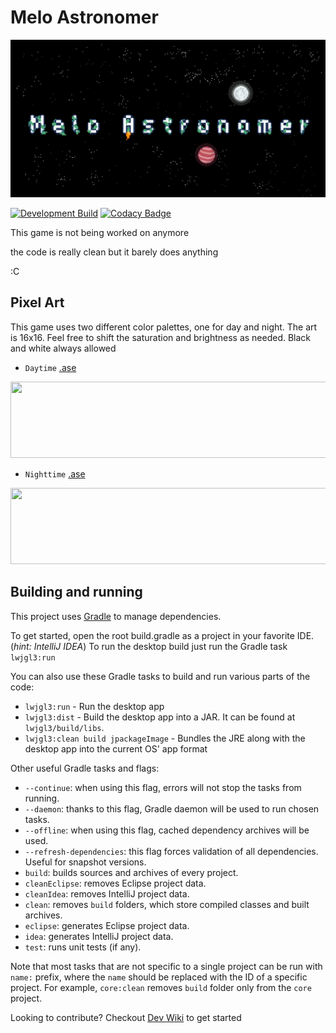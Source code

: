 # Melo Astronomer
![Logo](repo/logo.png "")

[![Development Build](https://github.com/Jackkillian/World-Of-Dragons/actions/workflows/gradle-development-build.yml/badge.svg)](https://github.com/Jackkillian/World-Of-Dragons/actions/workflows/gradle-development-build.yml)  [![Codacy Badge](https://app.codacy.com/project/badge/Grade/64dfaf153feb4602bd77b43f56bdec61)](https://www.codacy.com?utm_source=github.com&amp;utm_medium=referral&amp;utm_content=Jackkillian/World-Of-Dragons&amp;utm_campaign=Badge_Grade)

This game is not being worked on anymore

the code is really clean but it barely does anything

:C

## Pixel Art
This game uses two different color palettes, one for day and night. The art is 16x16. Feel free
to shift the saturation and brightness as needed. Black and white always allowed

- `Daytime` [.ase](repo/ma_day.ase)
<p align="left">
<img height="122" width="511" src="https://user-images.githubusercontent.com/101005658/220882825-38f87e84-7015-4395-b3df-c4b20c8bac93.png">
</p>

- `Nighttime` [.ase](repo/ma_night.ase)
<p align="left" >
<img height="122" width="511" src="https://user-images.githubusercontent.com/101005658/220882846-78974329-9f5a-418b-bc3d-ca99cb7c743b.png">
</p>




## Building and running
This project uses [Gradle](http://gradle.org/) to manage dependencies.

To get started, open the root build.gradle as a project in your favorite IDE. (_hint: IntelliJ IDEA_)
To run the desktop build just run the Gradle task `lwjgl3:run`

You can also use these Gradle tasks to build and run various parts of the code:
- `lwjgl3:run` - Run the desktop app
- `lwjgl3:dist` - Build the desktop app into a JAR. It can be found at `lwjgl3/build/libs`.
- `lwjgl3:clean build jpackageImage` - Bundles the JRE along with the desktop app into the current OS' app format


Other useful Gradle tasks and flags:
- `--continue`: when using this flag, errors will not stop the tasks from running.
- `--daemon`: thanks to this flag, Gradle daemon will be used to run chosen tasks.
- `--offline`: when using this flag, cached dependency archives will be used.
- `--refresh-dependencies`: this flag forces validation of all dependencies. Useful for snapshot versions.
- `build`: builds sources and archives of every project.
- `cleanEclipse`: removes Eclipse project data.
- `cleanIdea`: removes IntelliJ project data.
- `clean`: removes `build` folders, which store compiled classes and built archives.
- `eclipse`: generates Eclipse project data.
- `idea`: generates IntelliJ project data.
- `test`: runs unit tests (if any).

Note that most tasks that are not specific to a single project can be run with `name:` prefix, where the `name` should be replaced with the ID of a specific project.
For example, `core:clean` removes `build` folder only from the `core` project.

Looking to contribute? Checkout [Dev Wiki](DevWiki.MD) to get started

